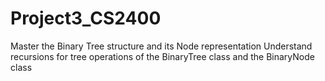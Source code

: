 # Project3_CS2400
Master the Binary Tree structure and its Node representation Understand recursions for tree operations of the BinaryTree class and the BinaryNode class
